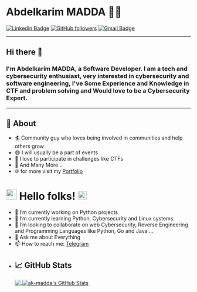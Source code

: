 # Abdelkarim MADDA 👨‍💻


[![Linkedin Badge](https://img.shields.io/badge/-Abdelkarimmadda-blue?style=flat-square&logo=Linkedin&logoColor=white&link=https://www.linkedin.com/in/madda-it/)](https://www.linkedin.com/in/madda-it/) 
[![GitHub followers](https://img.shields.io/github/followers/ak-madda?label=Follow&style=social)](https://github.com/ak-madda/?tab=follow)
[![Gmail Badge](https://img.shields.io/badge/-ak-madda-c14438?style=flat-square&logo=Gmail&logoColor=white&link=mailto:abdemadda@gmail.com)](mailto:abdemadda@gmail.com)
<!--[![Medium Badge](https://img.shields.io/badge/-@sakshamtaneja-03a57a?style=flat-square&labelColor=000000&logo=Medium&link=https://medium.com/@sakshamtaneja/)](https://medium.com/@sakshamtaneja/)
[![Donate](https://img.shields.io/badge/Support-%24-blue)](https://www.paypal.me/sakshamtaneja)-->
---
## Hi there 👋

### I'm Abdelkarim MADDA, a Software Developer. I am a tech and cybersecurity enthusiast, very interested in cybersecurity and software engineering, I've Some Experience and Knowledge in CTF and problem solving and Would love to be a Cybersecurity Expert.
-------
## 🧐 About

- 🏄‍ Community guy who loves being involved in communities and help others grow
- 😄 I will usually be a part of events
- 🌱 I love to participate in challenges like CTFs
- 👯 And Many More...
- 🌐 for more visit my <a href="https://me.white-ops.ga"> Portfolio </a>
<!--- 🔭 I am currently an MSFT Learn Ambassador, [Mozillian](https://mozillians.org/en-US/u/tanejasaksham/), IBM ZAmbassador, Ex-Google DSC Lead and been a part of many communities and programs by a big force-->
<!--
**ak-madda/ak-madda** is a ✨ _special_ ✨ repository because its `README.md` (this file) appears on your GitHub profile.-->

# <img src="https://github.com/TheDudeThatCode/TheDudeThatCode/blob/master/Assets/Hi.gif" width="29px"> Hello folks!&nbsp;<img src="https://github.com/TheDudeThatCode/TheDudeThatCode/blob/master/Assets/Earth.gif" width="24px">

- 🔭 I’m currently working on Python projects
- 🌱 I’m currently learning Python, Cybersecurity and Linux systems.
- 👯 I’m looking to collaborate on web Cybersecurity, Reverse Engineering and Programming Languages like Python, Go and Java ...
- 💬 Ask me about Everything
- 📫 How to reach me: [Telegram](https://t.me/MaddaBored)
- <!-- Donate [![Donate](https://img.shields.io/badge/Donate-PayPal-green.svg)](https://paypal.me/abdelkarimmadda?locale.x=ar_EG) >




<!-- - 🤔 I’m looking for help with
- 😄 Pronouns: ...
- ⚡ Fun fact: ...
-->

## &#x1f4c8; GitHub Stats

<a href="https://github.com/ak-madda/ak-madda">
  <img align="center" src="https://github-readme-stats.vercel.app/api/top-langs/?username=ak-madda&theme=cobalt" />
</a>
<a href="https://github.com/ak-madda/ak-madda">
  <img align="center" src="https://github-readme-stats.vercel.app/api?username=ak-madda&theme=cobalt" alt="ak-madda's GitHub Stats" />
</a>

<!--<a href="https://github.com/ak-madda/python-project-blueprint">
  <img align="center" src="https://github-readme-stats.vercel.app/api/pin/?username=ak-ladda&repo=python-project-blueprint&title_color=ffffff&text_color=c9cacc&icon_color=2bbc8a&bg_color=1d1f21" />
</a>-->


<!--<a href="https://github.com/ak-madda/go-project-blueprint">
  <img align="center" src="https://github-readme-stats.vercel.app/api/pin/?username=ak-madda&repo=go-project-blueprint&title_color=ffffff&text_color=c9cacc&icon_color=2bbc8a&bg_color=1d1f21" />
</a>    -->
